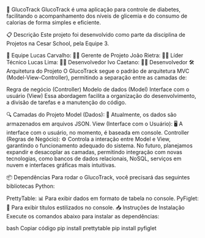 🚀 GlucoTrack
GlucoTrack é uma aplicação para controle de diabetes, facilitando o acompanhamento dos níveis de glicemia e do consumo de calorias de forma simples e eficiente.

📋 Descrição
Este projeto foi desenvolvido como parte da disciplina de Projetos na Cesar School, pela Equipe 3.

👥 Equipe
Lucas Carvalho: 👨‍💼 Gerente de Projeto
João Rietra: 👨‍💻 Líder Técnico
Lucas Lima: 👨‍💻 Desenvolvedor
Ivo Caetano: 👨‍💻 Desenvolvedor
🛠️ Arquitetura do Projeto
O GlucoTrack segue o padrão de arquitetura MVC (Model-View-Controller), permitindo a separação entre as camadas de:

Regra de negócio (Controller)
Modelo de dados (Model)
Interface com o usuário (View)
Essa abordagem facilita a organização do desenvolvimento, a divisão de tarefas e a manutenção do código.

🔍 Camadas do Projeto
Model (Dados): 📂 Atualmente, os dados são armazenados em arquivos JSON.
View (Interface com o Usuário): 🖥️ A interface com o usuário, no momento, é baseada em console.
Controller (Regras de Negócio): ⚙️ Controla a interação entre Model e View, garantindo o funcionamento adequado do sistema.
No futuro, planejamos expandir e desacoplar as camadas, permitindo integração com novas tecnologias, como bancos de dados relacionais, NoSQL, serviços em nuvem e interfaces gráficas mais intuitivas.

📦 Dependências
Para rodar o GlucoTrack, você precisará das seguintes bibliotecas Python:

PrettyTable: 📊 Para exibir dados em formato de tabela no console.
PyFiglet: 🎨 Para exibir títulos estilizados no console.
📥 Instruções de Instalação
Execute os comandos abaixo para instalar as dependências:

bash
Copiar código
pip install prettytable
pip install pyfiglet
